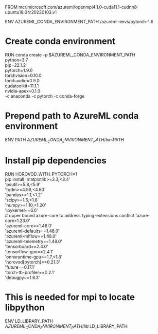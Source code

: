 FROM mcr.microsoft.com/azureml/openmpi4.1.0-cuda11.1-cudnn8-ubuntu18.04:20230103.v1

ENV AZUREML_CONDA_ENVIRONMENT_PATH /azureml-envs/pytorch-1.9
# Create conda environment
RUN conda create -p $AZUREML_CONDA_ENVIRONMENT_PATH \
    python=3.7 \
    pip=22.1.2 \
    pytorch=1.9.0 \
    torchvision=0.10.0 \
    torchaudio=0.9.0 \
    cudatoolkit=11.1.1 \
    nvidia-apex=0.1.0 \
    -c anaconda -c pytorch -c conda-forge

# Prepend path to AzureML conda environment
ENV PATH $AZUREML_CONDA_ENVIRONMENT_PATH/bin:$PATH

# Install pip dependencies
RUN HOROVOD_WITH_PYTORCH=1 \
    pip install 'matplotlib>=3.3,<3.4' \
                'psutil>=5.8,<5.9' \
                'tqdm>=4.59,<4.60' \
                'pandas>=1.1,<1.2' \
                'scipy>=1.5,<1.6' \
                'numpy>=1.10,<1.20' \
                'ipykernel~=6.0' \
                # upper bound azure-core to address typing-extensions conflict
                'azure-core<1.23.0' \
                'azureml-core==1.48.0' \
                'azureml-defaults==1.48.0' \
                'azureml-mlflow==1.48.0' \
                'azureml-telemetry==1.48.0' \
                'tensorboard==2.4.0' \
                'tensorflow-gpu==2.4.1' \
                'onnxruntime-gpu>=1.7,<1.8' \
                'horovod[pytorch]==0.21.3' \
                'future==0.17.1' \
                'torch-tb-profiler==0.2.1' \
                'debugpy~=1.6.3' 


# This is needed for mpi to locate libpython
ENV LD_LIBRARY_PATH $AZUREML_CONDA_ENVIRONMENT_PATH/lib:$LD_LIBRARY_PATH

